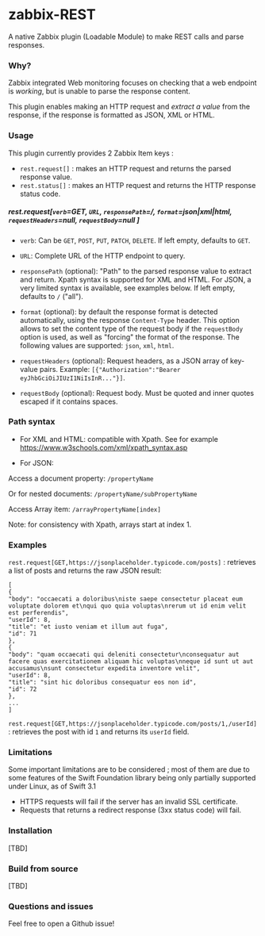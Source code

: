 # zabbix-REST

A native Zabbix plugin (Loadable Module) to make REST calls and parse responses.


### Why?

Zabbix integrated Web monitoring focuses on checking that a web endpoint is _working_, but is unable to parse the response content.

This plugin enables making an HTTP request and _extract a value_ from the response, if the response is formatted as JSON, XML or HTML.


### Usage
This plugin currently provides 2 Zabbix Item keys :


* `rest.request[]` : makes an HTTP request and returns the parsed response value. 
* `rest.status[]` : makes an HTTP request and returns the HTTP response status code.


##### rest.request[`verb`=GET, `URL`, _`responsePath`=/, `format`=json|xml|html, `requestHeaders`=null, `requestBody`=null_ ]


* `verb`: Can be `GET`, `POST`, `PUT`, `PATCH`, `DELETE`. If left empty, defaults to `GET`. 

* `URL`: Complete URL of the HTTP endpoint to query.

* `responsePath` (optional): "Path" to the parsed response value to extract and return. Xpath syntax is supported for XML and HTML. For JSON, a very limited syntax is available, see examples below. If left empty, defaults to `/` ("all").

* `format` (optional): by default the response format is detected automatically, using the response `Content-Type` header. This option allows to set the content type of the request body if the `requestBody` option is used, as well as "forcing" the format of the response. The following values are supported: `json`, `xml`, `html`.

* `requestHeaders` (optional): Request headers, as a JSON array of key-value pairs. Example: `[{"Authorization":"Bearer eyJhbGciOiJIUzI1NiIsInR..."}]`.

* `requestBody` (optional): Request body. Must be quoted and inner quotes escaped if it contains spaces. 


### Path syntax

* For XML and HTML: compatible with Xpath. See for example https://www.w3schools.com/xml/xpath_syntax.asp


* For JSON:

Access a document property: `/propertyName` 

Or for nested documents: `/propertyName/subPropertyName`

Access Array item: `/arrayPropertyName[index]`

Note: for consistency with Xpath, arrays start at index 1.


### Examples

`rest.request[GET,https://jsonplaceholder.typicode.com/posts]` : retrieves a list of posts and returns the raw JSON result:
```
[
{
"body": "occaecati a doloribus\niste saepe consectetur placeat eum voluptate dolorem et\nqui quo quia voluptas\nrerum ut id enim velit est perferendis",
"userId": 8,
"title": "et iusto veniam et illum aut fuga",
"id": 71
},
{
"body": "quam occaecati qui deleniti consectetur\nconsequatur aut facere quas exercitationem aliquam hic voluptas\nneque id sunt ut aut accusamus\nsunt consectetur expedita inventore velit",
"userId": 8,
"title": "sint hic doloribus consequatur eos non id",
"id": 72
},
...
]
```


`rest.request[GET,https://jsonplaceholder.typicode.com/posts/1,/userId]` : retrieves the post with id `1` and returns its `userId` field.



### Limitations

Some important limitations are to be considered ; most of them are due to some features of the Swift Foundation library being only partially supported under Linux, as of Swift 3.1

 - HTTPS requests will fail if the server has an invalid SSL certificate.
 - Requests that returns a redirect response (3xx status code) will fail.


### Installation

[TBD]


### Build from source

[TBD]

### Questions and issues
Feel free to open a Github issue!


